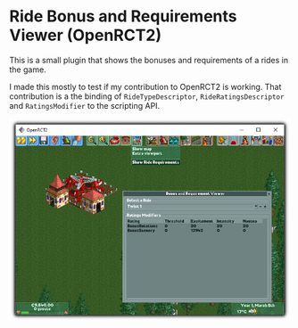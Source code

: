 # Ride Bonus and Requirements Viewer (OpenRCT2)

This is a small plugin that shows the bonuses and requirements of a rides in
the game.

I made this mostly to test if my contribution to OpenRCT2 is working. That
contribution is a the binding of `RideTypeDescriptor`, `RideRatingsDescriptor`
and `RatingsModifier` to the scripting API.

![Screenshot showing the Ride Bonus and Requirement Viewer](screenshot.png)